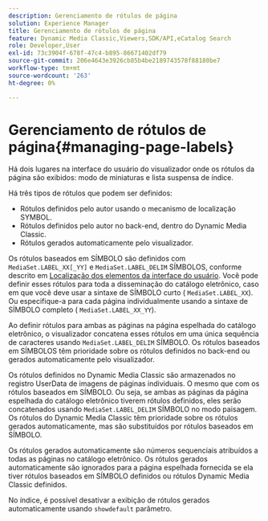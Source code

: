```yaml
---
description: Gerenciamento de rótulos de página
solution: Experience Manager
title: Gerenciamento de rótulos de página
feature: Dynamic Media Classic,Viewers,SDK/API,eCatalog Search
role: Developer,User
exl-id: 73c3904f-678f-47c4-b895-86671402df79
source-git-commit: 206e4643e3926cb85b4be2189743578f88180be7
workflow-type: tm+mt
source-wordcount: '263'
ht-degree: 0%

---
```


# Gerenciamento de rótulos de página{#managing-page-labels}

Há dois lugares na interface do usuário do visualizador onde os rótulos da página são exibidos: modo de miniaturas e lista suspensa de índice.

Há três tipos de rótulos que podem ser definidos:

* Rótulos definidos pelo autor usando o mecanismo de localização SYMBOL.
* Rótulos definidos pelo autor no back-end, dentro do Dynamic Media Classic.
* Rótulos gerados automaticamente pelo visualizador.

Os rótulos baseados em SÍMBOLO são definidos com `MediaSet.LABEL_XX[_YY]` e `MediaSet.LABEL_DELIM` SÍMBOLOS, conforme descrito em [Localização dos elementos da interface do usuário](../../c-html5-s7-aem-asset-viewers/c-html5-20-ecatalog-viewer-about/c-html5-20-ecatalog-viewer-localization.md#concept-cbfc39344c494eb7b9f6a272cff0cc74). Você pode definir esses rótulos para toda a disseminação do catálogo eletrônico, caso em que você deve usar a sintaxe de SÍMBOLO curto ( `MediaSet.LABEL_XX`). Ou especifique-a para cada página individualmente usando a sintaxe de SÍMBOLO completo ( `MediaSet.LABEL_XX_YY`).

Ao definir rótulos para ambas as páginas na página espelhada do catálogo eletrônico, o visualizador concatena esses rótulos em uma única sequência de caracteres usando `MediaSet.LABEL_DELIM` SÍMBOLO. Os rótulos baseados em SÍMBOLOS têm prioridade sobre os rótulos definidos no back-end ou gerados automaticamente pelo visualizador.

Os rótulos definidos no Dynamic Media Classic são armazenados no registro UserData de imagens de páginas individuais. O mesmo que com os rótulos baseados em SÍMBOLO. Ou seja, se ambas as páginas da página espelhada do catálogo eletrônico tiverem rótulos definidos, eles serão concatenados usando `MediaSet.LABEL_DELIM` SÍMBOLO no modo paisagem. Os rótulos do Dynamic Media Classic têm prioridade sobre os rótulos gerados automaticamente, mas são substituídos por rótulos baseados em SÍMBOLO.

Os rótulos gerados automaticamente são números sequenciais atribuídos a todas as páginas no catálogo eletrônico. Os rótulos gerados automaticamente são ignorados para a página espelhada fornecida se ela tiver rótulos baseados em SÍMBOLO definidos ou rótulos Dynamic Media Classic definidos.

No índice, é possível desativar a exibição de rótulos gerados automaticamente usando `showdefault` parâmetro.
